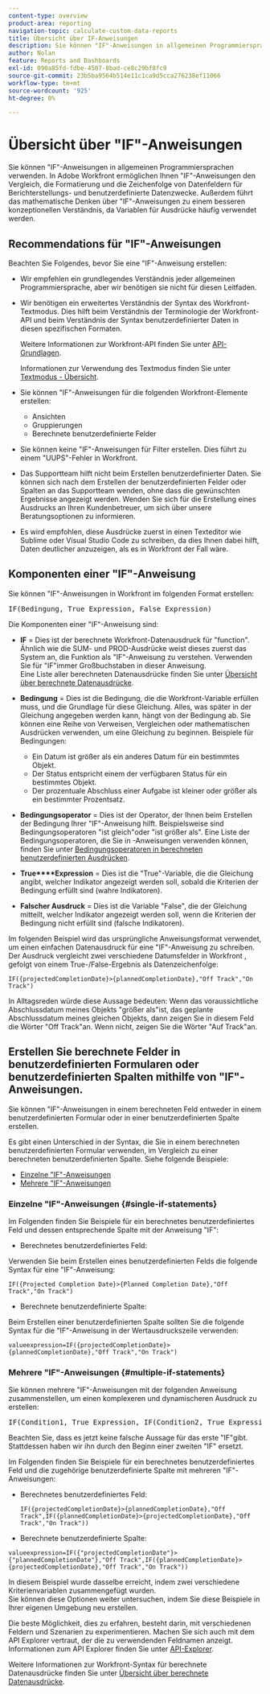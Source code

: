 ```yaml
---
content-type: overview
product-area: reporting
navigation-topic: calculate-custom-data-reports
title: Übersicht über IF-Anweisungen
description: Sie können "IF"-Anweisungen in allgemeinen Programmiersprachen verwenden. In Adobe Workfront ermöglichen Ihnen "IF"-Anweisungen den Vergleich, die Formatierung und die Zeichenfolge von Datenfeldern für Berichterstellungs- und benutzerdefinierte Datenzwecke. Außerdem führt das mathematische Denken über "IF"-Anweisungen zu einem besseren konzeptionellen Verständnis, da Variablen für Ausdrücke häufig verwendet werden.
author: Nolan
feature: Reports and Dashboards
exl-id: 090a85fd-fdbe-4507-8bad-ce8c29bf8fc9
source-git-commit: 23b5ba9564b514e11c1ca9d5cca276238ef11066
workflow-type: tm+mt
source-wordcount: '925'
ht-degree: 0%

---
```


# Übersicht über &quot;IF&quot;-Anweisungen

<!-- Audited: 1/2024 -->

Sie können &quot;IF&quot;-Anweisungen in allgemeinen Programmiersprachen verwenden. In Adobe Workfront ermöglichen Ihnen &quot;IF&quot;-Anweisungen den Vergleich, die Formatierung und die Zeichenfolge von Datenfeldern für Berichterstellungs- und benutzerdefinierte Datenzwecke. Außerdem führt das mathematische Denken über &quot;IF&quot;-Anweisungen zu einem besseren konzeptionellen Verständnis, da Variablen für Ausdrücke häufig verwendet werden.

## Recommendations für &quot;IF&quot;-Anweisungen

Beachten Sie Folgendes, bevor Sie eine &quot;IF&quot;-Anweisung erstellen:

* Wir empfehlen ein grundlegendes Verständnis jeder allgemeinen Programmiersprache, aber wir benötigen sie nicht für diesen Leitfaden.
* Wir benötigen ein erweitertes Verständnis der Syntax des Workfront-Textmodus. Dies hilft beim Verständnis der Terminologie der Workfront-API und beim Verständnis der Syntax benutzerdefinierter Daten in diesen spezifischen Formaten.

  Weitere Informationen zur Workfront-API finden Sie unter [API-Grundlagen](../../../wf-api/general/api-basics.md).

  Informationen zur Verwendung des Textmodus finden Sie unter [Textmodus - Übersicht](../../../reports-and-dashboards/reports/text-mode/understand-text-mode.md).

* Sie können &quot;IF&quot;-Anweisungen für die folgenden Workfront-Elemente erstellen:

   * Ansichten
   * Gruppierungen
   * Berechnete benutzerdefinierte Felder

* Sie können keine &quot;IF&quot;-Anweisungen für Filter erstellen. Dies führt zu einem &quot;UUPS&quot;-Fehler in Workfront.
* Das Supportteam hilft nicht beim Erstellen benutzerdefinierter Daten. Sie können sich nach dem Erstellen der benutzerdefinierten Felder oder Spalten an das Supportteam wenden, ohne dass die gewünschten Ergebnisse angezeigt werden. Wenden Sie sich für die Erstellung eines Ausdrucks an Ihren Kundenbetreuer, um sich über unsere Beratungsoptionen zu informieren.
* Es wird empfohlen, diese Ausdrücke zuerst in einen Texteditor wie Sublime oder Visual Studio Code zu schreiben, da dies Ihnen dabei hilft, Daten deutlicher anzuzeigen, als es in Workfront der Fall wäre.

## Komponenten einer &quot;IF&quot;-Anweisung

Sie können &quot;IF&quot;-Anweisungen in Workfront im folgenden Format erstellen:
<pre>IF(Bedingung, True Expression, False Expression)</pre>Die Komponenten einer "IF"-Anweisung sind:

* **IF** = Dies ist der berechnete Workfront-Datenausdruck für &quot;function&quot;. Ähnlich wie die SUM- und PROD-Ausdrücke weist dieses zuerst das System an, die Funktion als &quot;IF&quot;-Anweisung zu verstehen. Verwenden Sie für &quot;IF&quot;immer Großbuchstaben in dieser Anweisung.\
  Eine Liste aller berechneten Datenausdrücke finden Sie unter [Übersicht über berechnete Datenausdrücke](../../../reports-and-dashboards/reports/calc-cstm-data-reports/calculated-data-expressions.md).

* **Bedingung** = Dies ist die Bedingung, die die Workfront-Variable erfüllen muss, und die Grundlage für diese Gleichung. Alles, was später in der Gleichung angegeben werden kann, hängt von der Bedingung ab. Sie können eine Reihe von Verweisen, Vergleichen oder mathematischen Ausdrücken verwenden, um eine Gleichung zu beginnen. Beispiele für Bedingungen:

   * Ein Datum ist größer als ein anderes Datum für ein bestimmtes Objekt.
   * Der Status entspricht einem der verfügbaren Status für ein bestimmtes Objekt.
   * Der prozentuale Abschluss einer Aufgabe ist kleiner oder größer als ein bestimmter Prozentsatz.

* **Bedingungsoperator** = Dies ist der Operator, der Ihnen beim Erstellen der Bedingung Ihrer &quot;IF&quot;-Anweisung hilft. Beispielsweise sind Bedingungsoperatoren &quot;ist gleich&quot;oder &quot;ist größer als&quot;. Eine Liste der Bedingungsoperatoren, die Sie in -Anweisungen verwenden können, finden Sie unter [Bedingungsoperatoren in berechneten benutzerdefinierten Ausdrücken](../../../reports-and-dashboards/reports/calc-cstm-data-reports/condition-operators-calculated-custom-expressions.md).

* **True****Expression** = Dies ist die &quot;True&quot;-Variable, die die Gleichung angibt, welcher Indikator angezeigt werden soll, sobald die Kriterien der Bedingung erfüllt sind (wahre Indikatoren).

* **Falscher Ausdruck** = Dies ist die Variable &quot;False&quot;, die der Gleichung mitteilt, welcher Indikator angezeigt werden soll, wenn die Kriterien der Bedingung nicht erfüllt sind (falsche Indikatoren).

Im folgenden Beispiel wird das ursprüngliche Anweisungsformat verwendet, um einen einfachen Datenausdruck für eine &quot;IF&quot;-Anweisung zu schreiben. Der Ausdruck vergleicht zwei verschiedene Datumsfelder in Workfront , gefolgt von einem True-/False-Ergebnis als Datenzeichenfolge:

```
IF({projectedCompletionDate}>{plannedCompletionDate},"Off Track","On Track")
```

In Alltagsreden würde diese Aussage bedeuten: Wenn das voraussichtliche Abschlussdatum meines Objekts &quot;größer als&quot;ist, das geplante Abschlussdatum meines gleichen Objekts, dann zeigen Sie in diesem Feld die Wörter &quot;Off Track&quot;an. Wenn nicht, zeigen Sie die Wörter &quot;Auf Track&quot;an.

## Erstellen Sie berechnete Felder in benutzerdefinierten Formularen oder benutzerdefinierten Spalten mithilfe von &quot;IF&quot;-Anweisungen.

Sie können &quot;IF&quot;-Anweisungen in einem berechneten Feld entweder in einem benutzerdefinierten Formular oder in einer benutzerdefinierten Spalte erstellen.

Es gibt einen Unterschied in der Syntax, die Sie in einem berechneten benutzerdefinierten Formular verwenden, im Vergleich zu einer berechneten benutzerdefinierten Spalte. Siehe folgende Beispiele:

* [Einzelne &quot;IF&quot;-Anweisungen](#single-if-statements)
* [Mehrere &quot;IF&quot;-Anweisungen](#multiple-if-statements)

### Einzelne &quot;IF&quot;-Anweisungen {#single-if-statements}

Im Folgenden finden Sie Beispiele für ein berechnetes benutzerdefiniertes Feld und dessen entsprechende Spalte mit der Anweisung &quot;IF&quot;:

* Berechnetes benutzerdefiniertes Feld:

Verwenden Sie beim Erstellen eines benutzerdefinierten Felds die folgende Syntax für eine &quot;IF&quot;-Anweisung:

```
IF({Projected Completion Date}>{Planned Completion Date},"Off Track","On Track")
```

* Berechnete benutzerdefinierte Spalte:

Beim Erstellen einer benutzerdefinierten Spalte sollten Sie die folgende Syntax für die &quot;IF&quot;-Anweisung in der Wertausdruckszeile verwenden:

```
valueexpression=IF({projectedCompletionDate}>{plannedCompletionDate},"Off Track","On Track")
```

### Mehrere &quot;IF&quot;-Anweisungen {#multiple-if-statements}

Sie können mehrere &quot;IF&quot;-Anweisungen mit der folgenden Anweisung zusammenstellen, um einen komplexeren und dynamischeren Ausdruck zu erstellen:

<pre>IF(Condition1, True Expression, IF(Condition2, True Expression, False Expression))</pre>Beachten Sie, dass es jetzt keine falsche Aussage für das erste "IF"gibt. Stattdessen haben wir ihn durch den Beginn einer zweiten "IF" ersetzt.

Im Folgenden finden Sie Beispiele für ein berechnetes benutzerdefiniertes Feld und die zugehörige benutzerdefinierte Spalte mit mehreren &quot;IF&quot;-Anweisungen:

* Berechnetes benutzerdefiniertes Feld:

  ```
  IF({projectedCompletionDate}>{plannedCompletionDate},"Off Track",IF({plannedCompletionDate}>{projectedCompletionDate},"Off Track","On Track"))
  ```

* Berechnete benutzerdefinierte Spalte:

```
valueexpression=IF({"projectedCompletionDate"}>{"plannedCompletionDate"},"Off Track",IF({plannedCompletionDate}>{projectedCompletionDate},"Off Track","On Track"))
```

In diesem Beispiel wurde dasselbe erreicht, indem zwei verschiedene Kriterienvariablen zusammengefügt wurden.\
Sie können diese Optionen weiter untersuchen, indem Sie diese Beispiele in Ihrer eigenen Umgebung neu erstellen.

Die beste Möglichkeit, dies zu erfahren, besteht darin, mit verschiedenen Feldern und Szenarien zu experimentieren. Machen Sie sich auch mit dem API Explorer vertraut, der die zu verwendenden Feldnamen anzeigt. Informationen zum API Explorer finden Sie unter [API-Explorer](../../../wf-api/general/api-explorer.md).

Weitere Informationen zur Workfront-Syntax für berechnete Datenausdrücke finden Sie unter [Übersicht über berechnete Datenausdrücke](../../../reports-and-dashboards/reports/calc-cstm-data-reports/calculated-data-expressions.md).
